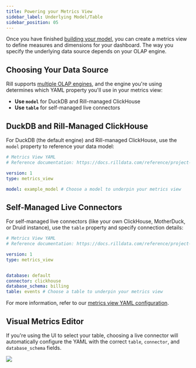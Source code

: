 ```yaml
---
title: Powering your Metrics View
sidebar_label: Underlying Model/Table
sidebar_position: 05
---
```


Once you have finished [building your model](/build/models), you can create a metrics view to define measures and dimensions for your dashboard. The way you specify the underlying data source depends on your OLAP engine.

## Choosing Your Data Source

Rill supports [multiple OLAP engines](/connect/olap), and the engine you're using determines which YAML property you'll use in your metrics view:

- **Use `model`** for DuckDB and Rill-managed ClickHouse
- **Use `table`** for self-managed live connectors

## DuckDB and Rill-Managed ClickHouse

For DuckDB (the default engine) and Rill-managed ClickHouse, use the `model` property to reference your data model:


```yaml
# Metrics View YAML
# Reference documentation: https://docs.rilldata.com/reference/project-files/metrics-views

version: 1
type: metrics_view

model: example_model # Choose a model to underpin your metrics view
```

## Self-Managed Live Connectors

For self-managed live connectors (like your own ClickHouse, MotherDuck, or Druid instance), use the `table` property and specify connection details:

```yaml
# Metrics View YAML
# Reference documentation: https://docs.rilldata.com/reference/project-files/metrics-views

version: 1
type: metrics_view


database: default
connector: clickhouse
database_schema: billing
table: events # Choose a table to underpin your metrics view
```

For more information, refer to our [metrics view YAML configuration](/reference/project-files/metrics-views).

## Visual Metrics Editor

If you're using the UI to select your table, choosing a live connector will automatically configure the YAML with the correct `table`, `connector`, and `database_schema` fields.

<img src='/img/build/metrics-view/clickhouse-metrics-view.png' class='rounded-gif' />
<br />